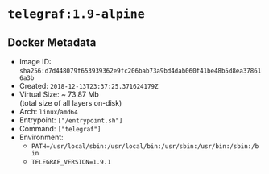 # `telegraf:1.9-alpine`

## Docker Metadata

- Image ID: `sha256:d7d448079f653939362e9fc206bab73a9bd4dab060f41be48b5d8ea378616a3b`
- Created: `2018-12-13T23:37:25.371624179Z`
- Virtual Size: ~ 73.87 Mb  
  (total size of all layers on-disk)
- Arch: `linux`/`amd64`
- Entrypoint: `["/entrypoint.sh"]`
- Command: `["telegraf"]`
- Environment:
  - `PATH=/usr/local/sbin:/usr/local/bin:/usr/sbin:/usr/bin:/sbin:/bin`
  - `TELEGRAF_VERSION=1.9.1`
